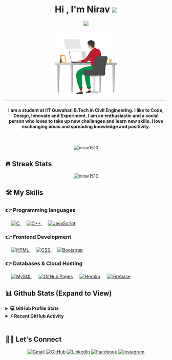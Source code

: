 <h1 align="center">Hi , I'm Nirav <img src="https://media.giphy.com/media/hvRJCLFzcasrR4ia7z/giphy.gif" width="35"></h1>
<p align="center">
  <a href="https://github.com/DenverCoder1/readme-typing-svg"><img src="https://readme-typing-svg.herokuapp.com?lines=Full+Stack+Web+Developer;DS%20|%20Algo%20|%20Blockchain%20Enthusiast;Always%20learning%20new%20things&center=true&width=500&height=50"></a>	
</p>
<div align="center"><img src="https://github.com/Nirav1510/Nirav1510/blob/main/work.gif?raw=true" height=200/></div>
<hr/>
<h4 align="center">I am a student at IIT Guwahati B.Tech in Civil Engineering. I like to Code, Design, Innovate and Experiment. I am an enthusiastic and a social person who loves to take up new challenges and learn new skills. I love exchanging ideas and spreading knowledge and positivity.</h4>
<br>
<p align="center"> <img src="https://komarev.com/ghpvc/?username=nirav1510&label=Profile%20views&color=0e75b6&style=plastic" alt="nirav1510" /> </p>

## 🔥 Streak Stats
<p align="center"><img src="https://github-readme-streak-stats.herokuapp.com/?user=nirav1510&theme=algolia" alt="nirav1510"  /></p>

## 🛠️ My Skills


### 👉 Programming languages

<p align="left"> 
  &emsp; 
  <a href="https://www.cprogramming.com/" target="_blank"> 
    <img alt="C" src="https://img.shields.io/badge/C%20-%232370ED.svg?logo=c&logoColor=white">
  </a> 
  &emsp;
  <a href="https://www.w3schools.com/cpp/" target="_blank"> 
    <img alt="C++" src="https://img.shields.io/badge/C++%20-%2300599C.svg?logo=c%2B%2B&logoColor=white">
  </a> 
  &emsp;
  <a href="https://developer.mozilla.org/en-US/docs/Web/JavaScript" target="_blank"> 
     <img alt="JavaScript" src="https://img.shields.io/badge/JavaScript%20-%23F7DF1E.svg?logo=javascript&logoColor=black">
   </a>
</p>

### 👉 Frontend Development
<p align="left"> 
  &emsp; 
  <a href="https://www.w3.org/html/" target="_blank"> 
   <img alt="HTML" src="https://img.shields.io/badge/HTML5%20-%23E34F26.svg?logo=html5&logoColor=white">
  </a>   
  &emsp;
  <a href="https://www.w3schools.com/css/" target="_blank">
    <img alt="CSS" src="https://img.shields.io/badge/CSS%20-%231572B6.svg?logo=css3&logoColor=white">
  </a> 
  &emsp;
  <a href="https://getbootstrap.com" target="_blank"> 
    <img alt="Bootstrap" src="https://img.shields.io/badge/Bootstrap-%23563D7C.svg?style=flat&logo=bootstrap&logoColor=white"/>
  </a>
</p>

### 👉 Databases & Cloud Hosting
<p align="left">
  &emsp;
    <a href="https://www.mysql.com/"><img alt="MySQL" src="https://img.shields.io/badge/MySQL-%2300f.svg?style=flat&llogo=mysql&logoColor=white"></a>
  &emsp;
    <a href="https://www.github.com"><img alt="GitHub Pages" src="https://img.shields.io/badge/GitHub%20Pages-%23327FC7.svg?style=flat&llogo=github&logoColor=white"></a>
  &emsp;
    <a href="https://www.heroku.com/"><img alt="Heroku" src="https://img.shields.io/badge/Heroku%20-%23430098.svg?logo=heroku&logoColor=white"></a>  
  &emsp;
    <a href="https://firebase.google.com/"><img alt="Firebase" src ="https://img.shields.io/badge/Firebase-%23316192.svg?logo=firebase&logoColor=white"></a>
 </p>

## 📊 Github Stats (Expand to View) 


<details> 
  <summary><b>💻 GitHub Profile Stats</b></summary>
  <br/>
  <p align="center">
    <a href="https://github.com/anuraghazra/github-readme-stats"><img alt="Nirav's Github Stats" src="https://github-readme-stats.vercel.app/api?username=nirav1510&show_icons=true&count_private=true&theme=algolia" height="192px"/></a>
<br/>
  &nbsp;
	  <img src="https://github-readme-stats.vercel.app/api/top-langs?username=nirav1510&show_icons=true&locale=en&layout=compact&theme=algolia" alt="nirav1510" height="192px"/>
  <br/>
  <b>Note:</b> Top languages is only a metric of the languages my public code consists of and doesn't reflect experience or skill level.
  </p>
</details>


<details>
  <summary><b>⚡ Recent GitHub Activity</b></summary>
  <br/>
   <a href="https://github.com/Nirav1510"><img alt="Nirav's Activity Graph" src="https://activity-graph.herokuapp.com/graph?username=nirav1510&custom_title=Nirav%20Gusai's%20Contribution%20Graph&theme=react-dark" /></a>
  <br/>

</details>

<br/>

## 🙋‍♀️ Let's Connect
<p align="center">
	<a href="mailto:gusainirav1@gmail.com"><img src="https://img.icons8.com/bubbles/50/000000/gmail.png" alt="Gmail"/></a>
	<a href="https://github.com/Nirav1510"><img src="https://img.icons8.com/bubbles/50/000000/github.png" alt="GitHub"/></a>
	<a href="https://www.linkedin.com/in/nirav-gusai-a4627b1a7/"><img src="https://img.icons8.com/bubbles/50/000000/linkedin.png" alt="LinkedIn"/></a>
	<a href="https://www.facebook.com/nirav.gusai.9"><img src="https://img.icons8.com/bubbles/50/000000/facebook-new.png" alt="Facebook"/></a>
	<a href="https://www.instagram.com/_nirav_11"><img src="https://img.icons8.com/bubbles/50/000000/instagram.png" alt="Instagram"/></a>	
</p>
